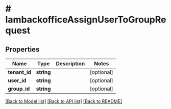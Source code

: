 # # IambackofficeAssignUserToGroupRequest


## Properties 


Name | Type | Description | Notes
------------ | ------------- | ------------- | -------------
**tenant_id**| **string** |   | [optional]
**user_id**| **string** |   | [optional]
**group_id**| **string** |   | [optional]


[[Back to Model list]](../../README.md#models) [[Back to API list]](../../README.md#endpoints) [[Back to README]](../../README.md)

